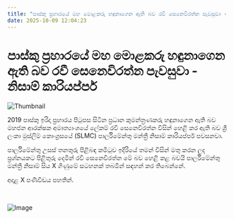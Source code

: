 ```yaml
---
title: "පාස්කු ප්‍රහාරයේ මහ මොළකරු හඳුනාගෙන ඇති බව රවී සෙනෙවිරත්න පැවසුවා - නිසාම් කාරියප්පර්"
date: 2025-10-09 12:04:23
---
```


# පාස්කු ප්‍රහාරයේ මහ මොළකරු හඳුනාගෙන ඇති බව රවී සෙනෙවිරත්න පැවසුවා - නිසාම් කාරියප්පර්

![Thumbnail](https://helakuru.sgp1.cdn.digitaloceanspaces.com/esana/images/lib/easter-attack-1.jpg)

2019 පාස්කු ඉරිදා ප්‍රහාරය පිටුපස සිටින ප්‍රධාන කුමන්ත්‍රණකරු හඳුනාගෙන ඇති බව මහජන ආරක්ෂක අමාත්‍යාංශයේ ලේකම් රවී සෙනෙවිරත්න විසින් හෙළි කර ඇති බව ශ්‍රී ලංකා මුස්ලිම් කොංග්‍රසයේ (SLMC) පාර්ලිමේන්තු මන්ත්‍රී නිසාම් කාරියප්පර් පවසනවා.

පාර්ලිමේන්තු උසස් තනතුරු පිළිබඳ කමිටුව ඉදිරියේ තමන් විසින් මතු කරන ලද ප්‍රශ්නයකට පිළිතුරු දෙමින් රවී සෙනෙවිරත්න මේ බව හෙළි කළ බවයි පාර්ලිමේන්තු මන්ත්‍රී නිසාම් සිය X ගිණුමේ සටහනක් තබමින් සඳහන් කර තිබෙන්නේ.

අදාළ X පණිවිඩය පහතින්.

 

![Image](https://helakuru.sgp1.cdn.digitaloceanspaces.com/esana/images/68e7565c6a8ecpdf_page_0.jpeg)

